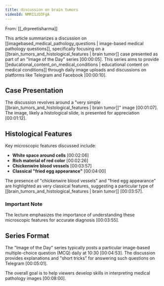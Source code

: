 ```yaml
---
title: discussion on brain tumors
videoId: NMRI1zD3FgA
---
```


From: [[_drpreetisharma]] <br/> 

This article summarizes a discussion on [[imagebased_medical_pathology_questions | image-based medical pathology questions]], specifically focusing on a [[brain_tumors_and_histological_features | brain tumor]] case presented as part of an "Image of the Day" series <a class="yt-timestamp" data-t="00:00:05">[00:00:05]</a>. This series aims to provide [[educational_content_on_medical_conditions | educational content on medical conditions]] through daily image uploads and discussions on platforms like Telegram and Facebook <a class="yt-timestamp" data-t="00:00:10">[00:00:10]</a>.

## Case Presentation

The discussion revolves around a "very simple [[brain_tumors_and_histological_features | brain tumor]]" image <a class="yt-timestamp" data-t="00:01:07">[00:01:07]</a>. The image, likely a histological slide, is presented for appreciation <a class="yt-timestamp" data-t="00:01:12">[00:01:12]</a>.

## Histological Features

Key microscopic features discussed include:
*   **White space around cells** <a class="yt-timestamp" data-t="00:02:06">[00:02:06]</a>
*   **Rich material of red color** <a class="yt-timestamp" data-t="00:02:26">[00:02:26]</a>
*   **Chickenwire blood vessels** <a class="yt-timestamp" data-t="00:03:57">[00:03:57]</a>
*   **Classical "fried egg appearance"** <a class="yt-timestamp" data-t="00:04:00">[00:04:00]</a>

The presence of "chickenwire blood vessels" and "fried egg appearance" are highlighted as very classical features, suggesting a particular type of [[brain_tumors_and_histological_features | brain tumor]] <a class="yt-timestamp" data-t="00:03:57">[00:03:57]</a>.

### Important Note
The lecture emphasizes the importance of understanding these microscopic features for accurate diagnosis <a class="yt-timestamp" data-t="00:03:55">[00:03:55]</a>.

## Series Format

The "Image of the Day" series typically posts a particular image-based multiple-choice question (MCQ) daily at 10:30 <a class="yt-timestamp" data-t="00:04:53">[00:04:53]</a>. The discussion provides explanations and "short tricks" for answering such questions on Telegram <a class="yt-timestamp" data-t="00:05:01">[00:05:01]</a>.

The overall goal is to help viewers develop skills in interpreting medical pathology images <a class="yt-timestamp" data-t="00:08:00">[00:08:00]</a>.